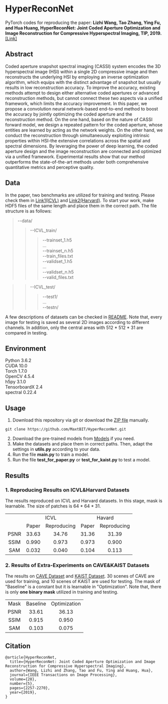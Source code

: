# HyperReconNet
PyTorch codes for reproducing the paper: **Lizhi Wang, Tao Zhang, Ying Fu, and Hua Huang, HyperReconNet: Joint Coded Aperture Optimization and Image Reconstruction for Compressive Hyperspectral Imaging, TIP, 2019.**[[Link]](https://ieeexplore.ieee.org/document/8552450)

## Abstract
Coded aperture snapshot spectral imaging (CASSI) system encodes the 3D hyperspectral image (HSI) within a single 2D compressive image and then reconstructs the underlying HSI by employing an inverse optimization algorithm, which equips with the distinct advantage of snapshot but usually results in low reconstruction accuracy. To improve the accuracy, existing methods attempt to design either alternative coded apertures or advanced reconstruction methods, but cannot connect these two aspects via a unified framework, which limits the accuracy improvement. In this paper, we propose a convolution neural network-based end-to-end method to boost the accuracy by jointly optimizing the coded aperture and the reconstruction method. On the one hand, based on the nature of CASSI forward model, we design a repeated pattern for the coded aperture, whose entities are learned by acting as the network weights. On the other hand, we conduct the reconstruction through simultaneously exploiting intrinsic properties within HSI-the extensive correlations across the spatial and spectral dimensions. By leveraging the power of deep learning, the coded aperture design and the image reconstruction are connected and optimized via a unified framework. Experimental results show that our method outperforms the state-of-the-art methods under both comprehensive quantitative metrics and perceptive quality.

## Data
In the paper, two benchmarks are utilized for training and testing. Please check them in [Link1(ICVL)](http://icvl.cs.bgu.ac.il/hyperspectral/) and [Link2(Harvard)](http://vision.seas.harvard.edu/hyperspec/). To start your work, make HDF5 files of the same length and place them in the correct path. The file structure is as follows:<br/>
>--data/<br/>
>>--ICVL_train/<br/>
>>>--trainset_1.h5<br/>
>>>...<br/>
>>>--trainset_n.h5<br/>
>>>--train_files.txt<br/>
>>>--validset_1.h5<br/>
>>>...<br/>
>>>--validset_n.h5<br/>
>>>--valid_files.txt<br/>

>>--ICVL_test/<br/>
>>>--test1/<br/>
>>>...<br/>
>>>--testn/<br/>

A few descriptions of datasets can be checked in [README](https://github.com/MaxtBIT/HyperReconNet/blob/main/data/readme.txt). Note that, every image for testing is saved as several 2D images according to different channels. In addition, only the central areas with 512 * 512 * 31 are compared in testing.

## Environment
Python 3.6.2<br/>
CUDA 10.0<br/>
Torch 1.7.0<br/>
OpenCV 4.5.4<br/>
h5py 3.1.0<br/>
TensorboardX 2.4<br/>
spectral 0.22.4<br/>

## Usage
1. Download this repository via git or download the [ZIP file](https://github.com/MaxtBIT/HyperReconNet/archive/refs/heads/main.zip) manually.
```
git clone https://github.com/MaxtBIT/HyperReconNet.git
```
2. Download the pre-trained models from [Models](https://drive.google.com/file/d/1WWgEgDVh71d-E6tYjPwq0T0muiXkEXxk/view?usp=sharing) if you need.
3. Make the datasets and place them in correct paths. Then, adapt the settings in **utils.py** according to your data.
4. Run the file **main.py** to train a model.
5. Run the file **test_for_paper.py** or **test_for_kaist.py** to test a model.

## Results
### 1. Reproducing Results on ICVL&Harvard Datasets
The results reproduced on ICVL and Harvard datasets. In this stage, mask is learnable. The size of patches is 64 * 64 * 31.
<table>
   <tr align = "center">
      <td rowspan="2"></td>
      <td colspan="2">ICVL</td>
      <td colspan="2">Havard</td>  
   </tr>
   <tr align = "center">
      <td>Paper</td>
      <td>Reproducing</td>
      <td>Paper</td>
      <td>Reproducing</td>
   </tr>
   <tr align = "center">
      <td>PSNR</td>
      <td>33.63</td>
      <td>34.76</td>
      <td>31.36</td>
      <td>31.39</td>
   </tr>
   <tr align = "center">
      <td>SSIM</td>
      <td>0.990</td>
      <td>0.973</td>
      <td>0.973</td>
      <td>0.900</td>
   </tr>
   <tr align = "center">
      <td>SAM</td>
      <td>0.032</td>
      <td>0.040</td>
      <td>0.104</td>
      <td>0.113</td>
   </tr>
</table>

### 2. Results of Extra-Experiments on CAVE&KAIST Datasets
 The results on [CAVE Dataset](https://www1.cs.columbia.edu/CAVE/projects/gap_camera/) and [KAIST Dataset](http://vclab.kaist.ac.kr/siggraphasia2017p1/). 30 scenes of CAVE are used for training, and 10 scenes of KAIST are used for testing. The mask of "Baseline" is a constant but it is learnable in "Optimization". Note that, there is only **one binary mask** utilized in training and testing.
<table>
   <tr align = "center">
      <td>Mask</td>
      <td>Baseline</td>
      <td>Optimization</td>
   </tr>
   <tr align = "center">
      <td>PSNR</td>
      <td>33.61</td>
      <td>36.13</td>
   </tr>
   <tr align = "center">
      <td>SSIM</td>
      <td>0.915</td>
      <td>0.950</td>
   </tr>
   <tr align = "center">
      <td>SAM</td>
      <td>0.103</td>
      <td>0.075</td>
   </tr>
</table>

## Citation
```
@article{HyperReconNet,
  title={HyperReconNet: Joint Coded Aperture Optimization and Image Reconstruction for Compressive Hyperspectral Imaging},
  author={Wang, Lizhi and Zhang, Tao and Fu, Ying and Huang, Hua},
  journal={IEEE Transactions on Image Processing},
  volume={28},
  number={5},
  pages={2257-2270},
  year={2019},
}
```
